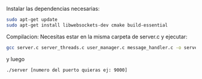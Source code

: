 Instalar las dependencias necesarias:
```bash
sudo apt-get update
sudo apt-get install libwebsockets-dev cmake build-essential
```

Compilacion: 
Necesitas estar en la misma carpeta de server.c y ejecutar:
```bash
gcc server.c server_threads.c user_manager.c message_handler.c -o server -lwebsockets -ljson-c -pthread
```
y luego 
```bash
./server [numero del puerto quieras ej: 9000]
```